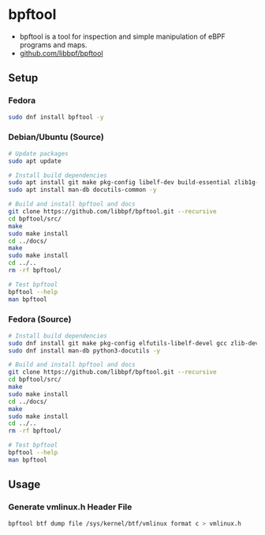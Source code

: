 # bpftool
- bpftool is a tool for inspection and simple manipulation of eBPF programs and maps.
- [github.com/libbpf/bpftool](https://github.com/libbpf/bpftool)

## Setup
### Fedora
```bash
sudo dnf install bpftool -y
```

### Debian/Ubuntu (Source)
```bash
# Update packages
sudo apt update

# Install build dependencies
sudo apt install git make pkg-config libelf-dev build-essential zlib1g-dev -y
sudo apt install man-db docutils-common -y

# Build and install bpftool and docs
git clone https://github.com/libbpf/bpftool.git --recursive
cd bpftool/src/
make
sudo make install
cd ../docs/
make
sudo make install
cd ../..
rm -rf bpftool/

# Test bpftool
bpftool --help
man bpftool
```

### Fedora (Source)
```bash
# Install build dependencies
sudo dnf install git make pkg-config elfutils-libelf-devel gcc zlib-devel -y
sudo dnf install man-db python3-docutils -y

# Build and install bpftool and docs
git clone https://github.com/libbpf/bpftool.git --recursive
cd bpftool/src/
make
sudo make install
cd ../docs/
make
sudo make install
cd ../..
rm -rf bpftool/

# Test bpftool
bpftool --help
man bpftool
```

## Usage
### Generate vmlinux.h Header File
```bash
bpftool btf dump file /sys/kernel/btf/vmlinux format c > vmlinux.h
```
